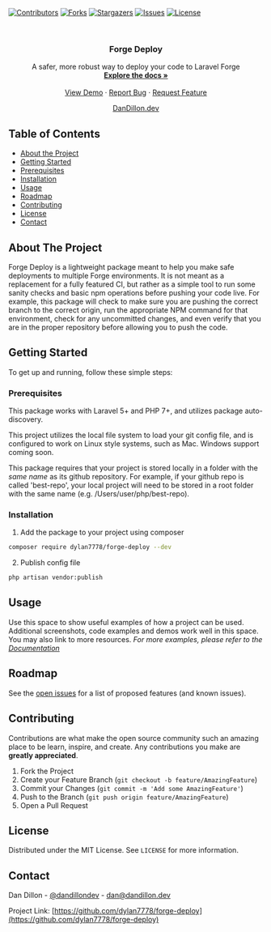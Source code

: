 [![Contributors][contributors-shield]][contributors-url]
[![Forks][forks-shield]][forks-url]
[![Stargazers][stars-shield]][stars-url]
[![Issues][issues-shield]][issues-url]
[![License][license-shield]][license-url]
<!-- PROJECT LOGO -->
<br />
<p align="center">
	<!-- <a href="https://github.com/dylan7778/forge-deploy">
		<img src="images/logo.png" alt="Logo" width="80" height="80">
	</a> -->
	<h3 align="center">Forge Deploy</h3>
	<p align="center">
		A safer, more robust way to deploy your code to Laravel Forge
		<br />
		<a href="https://github.com/dylan7778/forge-deploy"><strong>Explore the docs »</strong></a>
		<br />
		<br />
		<a href="https://github.com/dylan7778/forge-deploy">View Demo</a>
		·
		<a href="https://github.com/dylan7778/forge-deploy/issues">Report Bug</a>
		·
		<a href="https://github.com/dylan7778/forge-deploy/issues">Request Feature</a>
	</p>
</p>
<p align="center"><a href="https://dandillon.dev" target="_blank">DanDillon.dev</a></p>

<!-- TABLE OF CONTENTS -->
## Table of Contents
* [About the Project](#about-the-project)
* [Getting Started](#getting-started)
* [Prerequisites](#prerequisites)
* [Installation](#installation)
* [Usage](#usage)
* [Roadmap](#roadmap)
* [Contributing](#contributing)
* [License](#license)
* [Contact](#contact)

<!-- ABOUT THE PROJECT -->
## About The Project
Forge Deploy is a lightweight package meant to help you make safe deployments to multiple Forge environments. It is not meant as a replacement for a fully featured CI, but rather as a simple tool to run some sanity checks and basic npm operations before pushing your code live. For example, this package will check to make sure you are pushing the correct branch to the correct origin, run the appropriate NPM command for that environment, check for any uncommitted changes, and even verify that you are in the proper repository before allowing you to push the code.

<!-- GETTING STARTED -->
## Getting Started
To get up and running, follow these simple steps:

### Prerequisites
This package works with Laravel 5+ and PHP 7+, and utilizes package auto-discovery.

This project utilizes the local file system to load your git config file, and is configured to work on Linux style systems, such as Mac. Windows support coming soon.

This package requires that your project is stored locally in a folder with the *same name* as its github repository. For example, if your github repo is called 'best-repo', your local project will need to be stored in a root folder with the same name (e.g. /Users/user/php/best-repo).

### Installation
1. Add the package to your project using composer
```sh
composer require dylan7778/forge-deploy --dev
```
2. Publish config file
```sh
php artisan vendor:publish
```

<!-- USAGE EXAMPLES -->
## Usage
Use this space to show useful examples of how a project can be used. Additional screenshots, code examples and demos work well in this space. You may also link to more resources.
_For more examples, please refer to the [Documentation](https://example.com)_

<!-- ROADMAP -->
## Roadmap
See the [open issues](https://github.com/dylan7778/forge-deploy/issues) for a list of proposed features (and known issues).

<!-- CONTRIBUTING -->
## Contributing
Contributions are what make the open source community such an amazing place to be learn, inspire, and create. Any contributions you make are **greatly appreciated**.
1. Fork the Project
2. Create your Feature Branch (`git checkout -b feature/AmazingFeature`)
3. Commit your Changes (`git commit -m 'Add some AmazingFeature'`)
4. Push to the Branch (`git push origin feature/AmazingFeature`)
5. Open a Pull Request

<!-- LICENSE -->
## License
Distributed under the MIT License. See `LICENSE` for more information.

<!-- CONTACT -->
## Contact
Dan Dillon - [@dandillondev](https://twitter.com/dandillondev) - dan@dandillon.dev

Project Link: [https://github.com/dylan7778/forge-deploy](https://github.com/dylan7778/forge-deploy)

<!-- MARKDOWN LINKS & IMAGES -->
<!-- https://www.markdownguide.org/basic-syntax/#reference-style-links -->
[contributors-shield]: https://img.shields.io/github/contributors/dylan7778/forge-deploy.svg?style=flat-square
[contributors-url]: https://github.com/dylan7778/forge-deploy/graphs/contributors
[forks-shield]: https://img.shields.io/github/forks/dylan7778/forge-deploy.svg?style=flat-square
[forks-url]: https://github.com/dylan7778/forge-deploy/network/members
[stars-shield]: https://img.shields.io/github/stars/dylan7778/forge-deploy.svg?style=flat-square
[stars-url]: https://github.com/dylan7778/forge-deploy/stargazers
[issues-shield]: https://img.shields.io/github/issues/dylan7778/forge-deploy.svg?style=flat-square
[issues-url]: https://github.com/dylan7778/forge-deploy/issues
[license-shield]: https://img.shields.io/github/license/dylan7778/forge-deploy.svg?style=flat-square
[license-url]: https://github.com/dylan7778/forge-deploy/blob/master/LICENSE.md
[product-screenshot]: images/screenshot.png